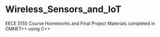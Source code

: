 # Wireless_Sensors_and_IoT
EECE 5155 Course Homeworks and Final Project Materials completed in OMNET++ using C++
